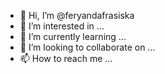 - 👋 Hi, I’m @feryandafrasiska
- 👀 I’m interested in ...
- 🌱 I’m currently learning ...
- 💞️ I’m looking to collaborate on ...
- 📫 How to reach me ...

<!---
feryandafrasiska/feryandafrasiska is a ✨ special ✨ repository because its `README.md` (this file) appears on your GitHub profile.
You can click the Preview link to take a look at your changes.
--->
